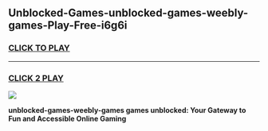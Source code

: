 
## Unblocked-Games-unblocked-games-weebly-games-Play-Free-i6g6i
<h3>
<a href="https://premium76.site?title=unblocked-games-weebly-games&ref=20M">CLICK TO PLAY</a></h3>
<hr>

<h3>
<a href="https://premium76.site?title=unblocked-games-weebly-games&ref=20M">CLICK 2 PLAY</a>
  
</h3>

<a href="https://premium76.site?title=unblocked-games-weebly-games&ref=19M"><img src="https://clearcache.store/games.png"></a>


**unblocked-games-weebly-games games unblocked: Your Gateway to Fun and Accessible Online Gaming**
